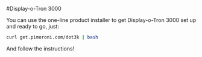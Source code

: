<!--
---
name: Display-o-Tron 3000
manufacturer: Pimoroni
url: https://github.com/pimoroni/dot3k
description: A 3-line character LCD with an RGB backlight and joystick
install:
  'devices':
    - 'i2c'
    - 'spi'
  'apt':
    - 'python-smbus'
    - 'python3-smbus'
    - 'python-dev'
    - 'python3-dev'
  'python':
    - 'dot3k'
  'examples': 'python/examples/'
pincount: 40
pin:
  3:
    mode: i2c
  5:
    mode: i2c
  7:
    name: Joystick Button
    mode: input
    active: low
  11:
    name: Joystick Left
    mode: input
    active: low
  13:
    name: Joystick Up
    mode: input
    active: low
  15:
    name: Joystick Right
    mode: input
    active: low
  19:
    mode: spi
  21:
    name: Joystick Down
    mode: input
    active: low
  22:
    name: LCD CMD/DATA
    mode: output
    active: high
  23:
    mode: spi
-->
#Display-o-Tron 3000

You can use the one-line product installer to get Display-o-Tron 3000 set up and ready to go, just:

```bash
curl get.pimoroni.com/dot3k | bash
```

And follow the instructions!
